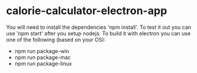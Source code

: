 # calorie-calculator-electron-app

You will need to install the dependencies 'npm install'.
To test it out you can use 'npm start' after you setup nodejs.
To build it with electron you can use one of the following (based on your OS):
- npm run package-win
- npm run package-mac
- npm run package-linux
